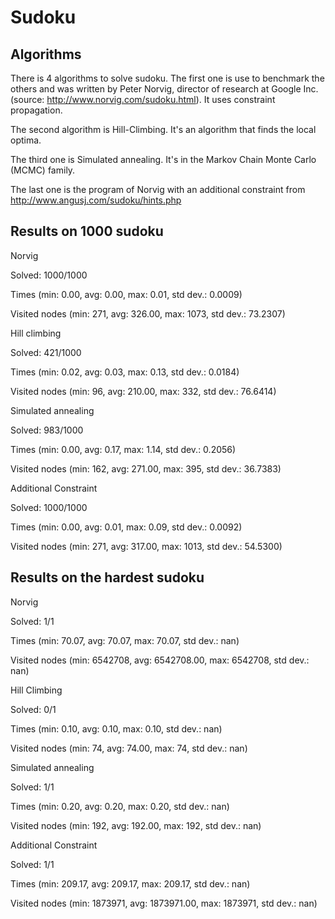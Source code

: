 # Sudoku

## Algorithms
There is 4 algorithms to solve sudoku.
The first one is use to benchmark the others and was written by Peter Norvig, director of research at Google Inc. (source: http://www.norvig.com/sudoku.html). It uses constraint propagation.

The second algorithm is Hill-Climbing. It's an algorithm that finds the local optima.

The third one is Simulated annealing. It's in the Markov Chain Monte Carlo (MCMC) family.

The last one is the program of Norvig with an additional constraint from http://www.angusj.com/sudoku/hints.php

## Results on 1000 sudoku
Norvig 
  
  Solved: 1000/1000 
  
  Times (min: 0.00, avg: 0.00, max: 0.01, std dev.: 0.0009) 
  
  Visited nodes (min: 271, avg: 326.00, max: 1073, std dev.: 73.2307)


Hill climbing 
  
  Solved: 421/1000 
  
  Times (min: 0.02, avg: 0.03, max: 0.13, std dev.: 0.0184) 
  
  Visited nodes (min: 96, avg: 210.00, max: 332, std dev.: 76.6414)


Simulated annealing 
  
  Solved: 983/1000 
  
  Times (min: 0.00, avg: 0.17, max: 1.14, std dev.: 0.2056) 
  
  Visited nodes (min: 162, avg: 271.00, max: 395, std dev.: 36.7383)


Additional Constraint 
  
  Solved: 1000/1000 
  
  Times (min: 0.00, avg: 0.01, max: 0.09, std dev.: 0.0092) 
  
  Visited nodes (min: 271, avg: 317.00, max: 1013, std dev.: 54.5300)


## Results on the hardest sudoku
Norvig 
 
 Solved: 1/1 
 
 Times (min: 70.07, avg: 70.07, max: 70.07, std dev.: nan) 
 
 Visited nodes (min: 6542708, avg: 6542708.00, max: 6542708, std dev.: nan)
 
 
Hill Climbing 
 
 Solved: 0/1 
 
 Times (min: 0.10, avg: 0.10, max: 0.10, std dev.: nan) 
 
 Visited nodes (min: 74, avg: 74.00, max: 74, std dev.: nan)


Simulated annealing
 
 Solved: 1/1 
 
 Times (min: 0.20, avg: 0.20, max: 0.20, std dev.: nan) 
 
 Visited nodes (min: 192, avg: 192.00, max: 192, std dev.: nan)
 
 
Additional Constraint 
 
 Solved: 1/1 
 
 Times (min: 209.17, avg: 209.17, max: 209.17, std dev.: nan) 
 
 Visited nodes (min: 1873971, avg: 1873971.00, max: 1873971, std dev.: nan)

